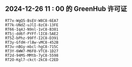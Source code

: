 ## 2024-12-26 11 : 00 的 GreenHub 许可证
```
RT7x-WgQ5-BsEV-W8C8-6EA7
RT7k-UNdZ-uJlI-8zC8-13FE
RT66-Iq4J-N9nl-1vC8-B381
RT5j-dd6f-PYFf-lIC8-5AE2
RT5Z-bPhz-99Ff-I2C8-D391
RT3y-GfdH-rl8w-vMC8-452B
RT3v-nBGy-mbcl-hgC8-715C
RT3Y-6WW7-M6F8-VTC8-1D27
RT2d-94MS-MMtb-7yC8-5598
RT2O-Kgl7-ckct-2kC8-C2ED
```
